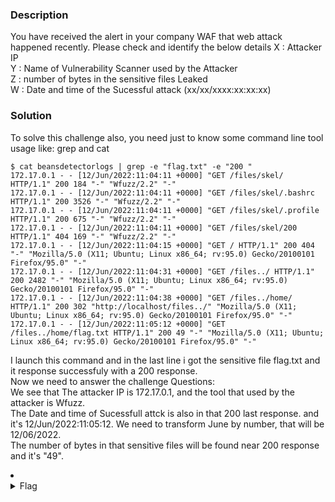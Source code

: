 ### Description
 You have received the alert in your company WAF that web attack happened recently. Please check and identify the below details
X : Attacker IP <br> 
Y : Name of Vulnerability Scanner used by the Attacker <br>
Z : number of bytes in the sensitive files Leaked <br>
W : Date and time of the Sucessful attack (xx/xx/xxxx:xx:xx:xx) <br>
### Solution
To solve this challenge also, you need just  to know some  command line tool usage like: grep and cat

```
$ cat beansdetectorlogs | grep -e "flag.txt" -e "200 " 
172.17.0.1 - - [12/Jun/2022:11:04:11 +0000] "GET /files/skel/ HTTP/1.1" 200 184 "-" "Wfuzz/2.2" "-"
172.17.0.1 - - [12/Jun/2022:11:04:11 +0000] "GET /files/skel/.bashrc HTTP/1.1" 200 3526 "-" "Wfuzz/2.2" "-"
172.17.0.1 - - [12/Jun/2022:11:04:11 +0000] "GET /files/skel/.profile HTTP/1.1" 200 675 "-" "Wfuzz/2.2" "-"
172.17.0.1 - - [12/Jun/2022:11:04:11 +0000] "GET /files/skel/200 HTTP/1.1" 404 169 "-" "Wfuzz/2.2" "-"
172.17.0.1 - - [12/Jun/2022:11:04:15 +0000] "GET / HTTP/1.1" 200 404 "-" "Mozilla/5.0 (X11; Ubuntu; Linux x86_64; rv:95.0) Gecko/20100101 Firefox/95.0" "-"
172.17.0.1 - - [12/Jun/2022:11:04:31 +0000] "GET /files../ HTTP/1.1" 200 2482 "-" "Mozilla/5.0 (X11; Ubuntu; Linux x86_64; rv:95.0) Gecko/20100101 Firefox/95.0" "-"
172.17.0.1 - - [12/Jun/2022:11:04:38 +0000] "GET /files../home/ HTTP/1.1" 200 302 "http://localhost/files../" "Mozilla/5.0 (X11; Ubuntu; Linux x86_64; rv:95.0) Gecko/20100101 Firefox/95.0" "-"
172.17.0.1 - - [12/Jun/2022:11:05:12 +0000] "GET /files../home/flag.txt HTTP/1.1" 200 49 "-" "Mozilla/5.0 (X11; Ubuntu; Linux x86_64; rv:95.0) Gecko/20100101 Firefox/95.0" "-"

```
I launch this command and in the last line i got the sensitive file flag.txt and it response successfuly with a 200 response. <br>
Now we need to answer the challenge Questions: <br>
We see that The attacker IP is 172.17.0.1, and the tool that used by the attacker is Wfuzz. <br>
The Date and time of Sucessfull attck is also in that 200 last response. and it's 12/Jun/2022:11:05:12.  We need to transform June by number, that will be 12/06/2022. <br>
The number of bytes in that sensitive files will be found near 200 response and it's "49". <br>

<li>
	<details>
		<summary>Flag</summary>
Bro, read all the Writeup and solve the challenge: the flag format is : flag{X:Y:Z:W}</details>
</li>


